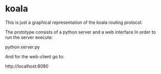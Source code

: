 # koala


This is just a graphical representation of the koala routing protocol.

  The prototype consists of a python server and a web interface
  In order to run the server execute:

  python server.py

  And for the web-client go to:

  http://localhost:8080

